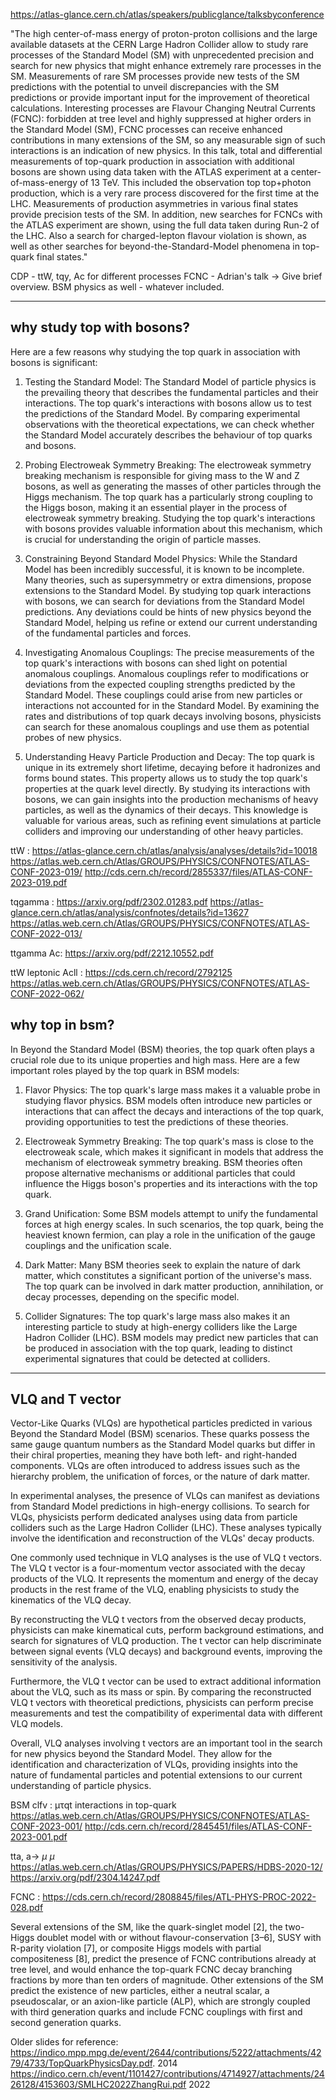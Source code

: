 https://atlas-glance.cern.ch/atlas/speakers/publicglance/talksbyconference

"The high center-of-mass energy of proton-proton collisions and the large available datasets at the CERN Large Hadron Collider allow to study rare processes of the Standard Model (SM) with unprecedented precision and search for new physics that might enhance extremely rare processes in the SM. Measurements of rare SM processes provide new tests of the SM predictions with the potential to unveil discrepancies with the SM predictions or provide important input for the improvement of theoretical calculations. Interesting processes are Flavour Changing Neutral Currents (FCNC): forbidden at tree level and highly suppressed at higher orders in the Standard Model (SM), FCNC processes can receive enhanced contributions in many extensions of the SM, so any measurable sign of such interactions is an indication of new physics. In this talk, total and differential measurements of top-quark production in association with additional bosons are shown using data taken with the ATLAS experiment at a center-of-mass-energy of 13 TeV. This included the observation top top+photon production, which is a very rare process discovered for the first time at the LHC. Measurements of production asymmetries in various final states provide precision tests of the SM. In addition, new searches for FCNCs with the ATLAS experiment are shown, using the full data taken during Run-2 of the LHC. Also a search for charged-lepton flavour violation is shown, as well as other searches for beyond-the-Standard-Model phenomena in top-quark final states."

CDP - ttW, tqy, Ac for different processes
FCNC - Adrian's talk -> Give brief overview. BSM physics as well - whatever included.



---
## why study top with bosons?
Here are a few reasons why studying the top quark in association with bosons is significant:

1. Testing the Standard Model: The Standard Model of particle physics is the prevailing theory that describes the fundamental particles and their interactions. The top quark's interactions with bosons allow us to test the predictions of the Standard Model. By comparing experimental observations with the theoretical expectations, we can check whether the Standard Model accurately describes the behaviour of top quarks and bosons.
    
2. Probing Electroweak Symmetry Breaking: The electroweak symmetry breaking mechanism is responsible for giving mass to the W and Z bosons, as well as generating the masses of other particles through the Higgs mechanism. The top quark has a particularly strong coupling to the Higgs boson, making it an essential player in the process of electroweak symmetry breaking. Studying the top quark's interactions with bosons provides valuable information about this mechanism, which is crucial for understanding the origin of particle masses.
    
3. Constraining Beyond Standard Model Physics: While the Standard Model has been incredibly successful, it is known to be incomplete. Many theories, such as supersymmetry or extra dimensions, propose extensions to the Standard Model. By studying top quark interactions with bosons, we can search for deviations from the Standard Model predictions. Any deviations could be hints of new physics beyond the Standard Model, helping us refine or extend our current understanding of the fundamental particles and forces.
    
4. Investigating Anomalous Couplings: The precise measurements of the top quark's interactions with bosons can shed light on potential anomalous couplings. Anomalous couplings refer to modifications or deviations from the expected coupling strengths predicted by the Standard Model. These couplings could arise from new particles or interactions not accounted for in the Standard Model. By examining the rates and distributions of top quark decays involving bosons, physicists can search for these anomalous couplings and use them as potential probes of new physics.
    
5. Understanding Heavy Particle Production and Decay: The top quark is unique in its extremely short lifetime, decaying before it hadronizes and forms bound states. This property allows us to study the top quark's properties at the quark level directly. By studying its interactions with bosons, we can gain insights into the production mechanisms of heavy particles, as well as the dynamics of their decays. This knowledge is valuable for various areas, such as refining event simulations at particle colliders and improving our understanding of other heavy particles.

ttW :
https://atlas-glance.cern.ch/atlas/analysis/analyses/details?id=10018
https://atlas.web.cern.ch/Atlas/GROUPS/PHYSICS/CONFNOTES/ATLAS-CONF-2023-019/
http://cds.cern.ch/record/2855337/files/ATLAS-CONF-2023-019.pdf

tqgamma :
https://arxiv.org/pdf/2302.01283.pdf
https://atlas-glance.cern.ch/atlas/analysis/confnotes/details?id=13627
https://atlas.web.cern.ch/Atlas/GROUPS/PHYSICS/CONFNOTES/ATLAS-CONF-2022-013/

ttgamma Ac: https://arxiv.org/pdf/2212.10552.pdf

ttW leptonic Acll : https://cds.cern.ch/record/2792125
https://atlas.web.cern.ch/Atlas/GROUPS/PHYSICS/CONFNOTES/ATLAS-CONF-2022-062/


## why top in bsm?
In Beyond the Standard Model (BSM) theories, the top quark often plays a crucial role due to its unique properties and high mass. Here are a few important roles played by the top quark in BSM models:

1. Flavor Physics: The top quark's large mass makes it a valuable probe in studying flavor physics. BSM models often introduce new particles or interactions that can affect the decays and interactions of the top quark, providing opportunities to test the predictions of these theories.
    
2. Electroweak Symmetry Breaking: The top quark's mass is close to the electroweak scale, which makes it significant in models that address the mechanism of electroweak symmetry breaking. BSM theories often propose alternative mechanisms or additional particles that could influence the Higgs boson's properties and its interactions with the top quark.
    
3. Grand Unification: Some BSM models attempt to unify the fundamental forces at high energy scales. In such scenarios, the top quark, being the heaviest known fermion, can play a role in the unification of the gauge couplings and the unification scale.
    
4. Dark Matter: Many BSM theories seek to explain the nature of dark matter, which constitutes a significant portion of the universe's mass. The top quark can be involved in dark matter production, annihilation, or decay processes, depending on the specific model.
    
5. Collider Signatures: The top quark's large mass also makes it an interesting particle to study at high-energy colliders like the Large Hadron Collider (LHC). BSM models may predict new particles that can be produced in association with the top quark, leading to distinct experimental signatures that could be detected at colliders.

-----------------------------------------

## VLQ and T vector
Vector-Like Quarks (VLQs) are hypothetical particles predicted in various Beyond the Standard Model (BSM) scenarios. These quarks possess the same gauge quantum numbers as the Standard Model quarks but differ in their chiral properties, meaning they have both left- and right-handed components. VLQs are often introduced to address issues such as the hierarchy problem, the unification of forces, or the nature of dark matter.

In experimental analyses, the presence of VLQs can manifest as deviations from Standard Model predictions in high-energy collisions. To search for VLQs, physicists perform dedicated analyses using data from particle colliders such as the Large Hadron Collider (LHC). These analyses typically involve the identification and reconstruction of the VLQs' decay products.

One commonly used technique in VLQ analyses is the use of VLQ t vectors. The VLQ t vector is a four-momentum vector associated with the decay products of the VLQ. It represents the momentum and energy of the decay products in the rest frame of the VLQ, enabling physicists to study the kinematics of the VLQ decay.

By reconstructing the VLQ t vectors from the observed decay products, physicists can make kinematical cuts, perform background estimations, and search for signatures of VLQ production. The t vector can help discriminate between signal events (VLQ decays) and background events, improving the sensitivity of the analysis.

Furthermore, the VLQ t vector can be used to extract additional information about the VLQ, such as its mass or spin. By comparing the reconstructed VLQ t vectors with theoretical predictions, physicists can perform precise measurements and test the compatibility of experimental data with different VLQ models.

Overall, VLQ analyses involving t vectors are an important tool in the search for new physics beyond the Standard Model. They allow for the identification and characterization of VLQs, providing insights into the nature of fundamental particles and potential extensions to our current understanding of particle physics.


BSM clfv :
μτqt interactions in top-quark
https://atlas.web.cern.ch/Atlas/GROUPS/PHYSICS/CONFNOTES/ATLAS-CONF-2023-001/
http://cds.cern.ch/record/2845451/files/ATLAS-CONF-2023-001.pdf

tta, a-> $\mu$ $\mu$
https://atlas.web.cern.ch/Atlas/GROUPS/PHYSICS/PAPERS/HDBS-2020-12/
https://arxiv.org/pdf/2304.14247.pdf

FCNC :
https://cds.cern.ch/record/2808845/files/ATL-PHYS-PROC-2022-028.pdf

Several extensions of the SM, like the quark-singlet model [2], the two-Higgs doublet model with or without flavour-conservation [3–6], SUSY with R-parity violation [7], or composite Higgs models with partial compositeness [8], predict the presence of FCNC contributions already at tree level, and would enhance the top-quark FCNC decay branching fractions by more than ten orders of magnitude. Other extensions of the SM predict the existence of new particles, either a neutral scalar, a pseudoscalar, or an axion-like particle (ALP), which are strongly coupled with third generation quarks and include FCNC couplings with first and second generation quarks.

Older slides for reference:
https://indico.mpp.mpg.de/event/2644/contributions/5222/attachments/4279/4733/TopQuarkPhysicsDay.pdf.  2014
https://indico.cern.ch/event/1101427/contributions/4714927/attachments/2426128/4153603/SMLHC2022ZhangRui.pdf  2022
